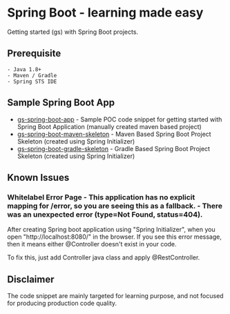 # Spring Boot - learning made easy

Getting started (gs) with Spring Boot projects.

## Prerequisite

	- Java 1.8+
	- Maven / Gradle
	- Spring STS IDE

## Sample Spring Boot App

* [gs-spring-boot-app](https://github.com/tirthalpatel/Learning-Spring/tree/master/gs-spring-boot/gs-spring-boot-app) - Sample POC code snippet for getting started with Spring Boot Application (manually created maven based project)
* [gs-spring-boot-maven-skeleton](https://github.com/tirthalpatel/Learning-Spring/tree/master/gs-spring-boot/gs-spring-boot-maven-skeleton) - Maven Based Spring Boot Project Skeleton (created using Spring Initializer)
* [gs-spring-boot-gradle-skeleton](https://github.com/tirthalpatel/Learning-Spring/tree/master/gs-spring-boot/gs-spring-boot-gradle-skeleton) - Gradle Based Spring Boot Project Skeleton (created using Spring Initializer)
	
## Known Issues

### Whitelabel Error Page - This application has no explicit mapping for /error, so you are seeing this as a fallback. - There was an unexpected error (type=Not Found, status=404).

After creating Spring boot application using "Spring Initializer", when you open "http://localhost:8080/" in the browser. If you see this error message, then it means either @Controller doesn't exist in your code.

To fix this, just add Controller java class and apply @RestController.

## Disclaimer

The code snippet are mainly targeted for learning purpose, and not focused for producing production code quality.